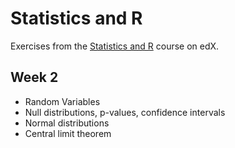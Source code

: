 # Statistics and R 

Exercises from the [Statistics and R](https://www.edx.org/course/statistics-and-r-5) course on edX.

## Week 2
* Random Variables
* Null distributions, p-values, confidence intervals
* Normal distributions
* Central limit theorem
